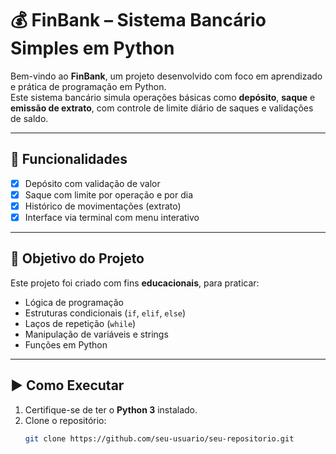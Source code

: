 # 💰 FinBank – Sistema Bancário Simples em Python

Bem-vindo ao **FinBank**, um projeto desenvolvido com foco em aprendizado e prática de programação em Python.  
Este sistema bancário simula operações básicas como **depósito**, **saque** e **emissão de extrato**, com controle de limite diário de saques e validações de saldo.

---

## 🚀 Funcionalidades

- [x] Depósito com validação de valor
- [x] Saque com limite por operação e por dia
- [x] Histórico de movimentações (extrato)
- [x] Interface via terminal com menu interativo

---

## 🧠 Objetivo do Projeto

Este projeto foi criado com fins **educacionais**, para praticar:
- Lógica de programação
- Estruturas condicionais (`if`, `elif`, `else`)
- Laços de repetição (`while`)
- Manipulação de variáveis e strings
- Funções em Python

---

## ▶️ Como Executar

1. Certifique-se de ter o **Python 3** instalado.
2. Clone o repositório:
   ```bash
   git clone https://github.com/seu-usuario/seu-repositorio.git
